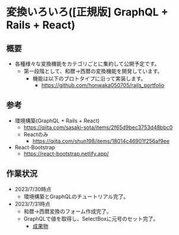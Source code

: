 # 変換いろいろ([正規版] GraphQL + Rails + React)
## 概要
- 各種様々な変換機能をカテゴリごとに集約して公開予定です。
  - 第一段階として、和暦→西暦の変換機能を開発しています。
    - 機能は以下のプロトタイプに沿って実装します。
      - https://github.com/honwaka050705/rails_portfolio

## 参考
- 環境構築(GraphQL + Rails + React)
  - https://qiita.com/sasaki-sota/items/2f65d9bec3753d48bbc0
  - Reactのみ
    - https://qiita.com/shun198/items/18014c46901f256af9ee
- React-Bootstrap
  - https://react-bootstrap.netlify.app/
## 作業状況
- 2023/7/30時点
  - 環境構築とGraphQLのチュートリアル完了。
- 2023/7/31時点
  - 和暦→西暦変換のフォーム作成完了。
  - GraphQLで値を取得し、SelectBoxに元号のセット完了。
    - [成果物](https://github.com/honwaka050705/graphql-portforio/wiki/%E6%88%90%E6%9E%9C%E7%89%A9)

